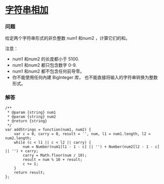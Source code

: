 # [字符串相加](https://leetcode-cn.com/problems/add-strings)

### 问题

给定两个字符串形式的非负整数 num1 和num2 ，计算它们的和。

注意：

* num1 和num2 的长度都小于 5100.
* num1 和num2 都只包含数字 0-9.
* num1 和num2 都不包含任何前导零。
* 你不能使用任何內建 BigInteger 库， 也不能直接将输入的字符串转换为整数形式。

### 解答

```
/**
 * @param {string} num1
 * @param {string} num2
 * @return {string}
 */
var addStrings = function(num1, num2) {
    var c = 0, carry = 0, result = '', num, l1 = num1.length, l2 = num2.length;
    while (c < l1 || c < l2 || carry) {
        num = Number(num1[l1 - 1 - c] || '') + Number(num2[l2 - 1 - c] || '') + carry;
        carry = Math.floor(num / 10);
        result = num % 10 + result;
        c += 1;
    }
    return result;
};
```